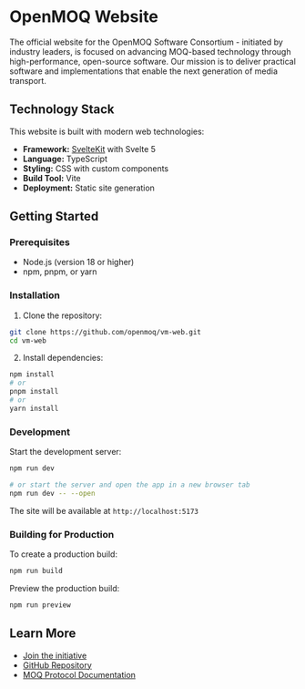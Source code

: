 # OpenMOQ Website

The official website for the OpenMOQ Software Consortium - initiated by industry leaders, is focused on advancing
MOQ-based technology through high-performance, open-source software. Our mission is to
deliver practical software and implementations that enable the next generation of media
transport.

## Technology Stack

This website is built with modern web technologies:

- **Framework:** [SvelteKit](https://kit.svelte.dev/) with Svelte 5
- **Language:** TypeScript
- **Styling:** CSS with custom components
- **Build Tool:** Vite
- **Deployment:** Static site generation

## Getting Started

### Prerequisites

- Node.js (version 18 or higher)
- npm, pnpm, or yarn

### Installation

1. Clone the repository:

```bash
git clone https://github.com/openmoq/vm-web.git
cd vm-web
```

2. Install dependencies:

```bash
npm install
# or
pnpm install
# or
yarn install
```

### Development

Start the development server:

```bash
npm run dev

# or start the server and open the app in a new browser tab
npm run dev -- --open
```

The site will be available at `http://localhost:5173`

### Building for Production

To create a production build:

```bash
npm run build
```

Preview the production build:

```bash
npm run preview
```

## Learn More

- [Join the initiative](https://docs.google.com/forms/d/e/1FAIpQLScfrbs7p6QPfCLfchBkJw6IADUF7I_ud11jFyKONuNEKnTEjA/viewform?usp=send_form)
- [GitHub Repository](https://github.com/openmoq)
- [MOQ Protocol Documentation](https://datatracker.ietf.org/doc/draft-ietf-moq-transport/)
